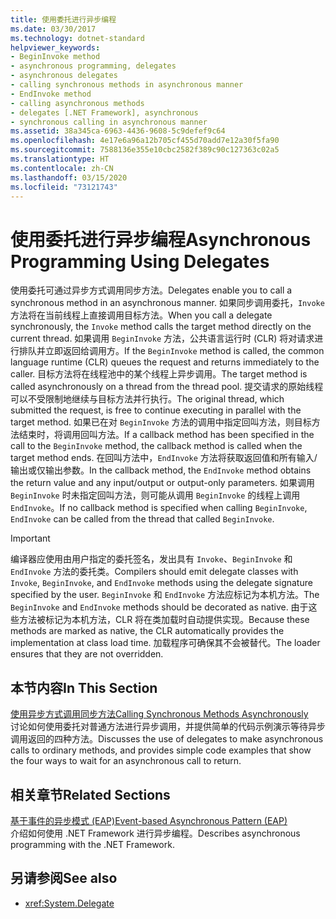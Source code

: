 ```yaml
---
title: 使用委托进行异步编程
ms.date: 03/30/2017
ms.technology: dotnet-standard
helpviewer_keywords:
- BeginInvoke method
- asynchronous programming, delegates
- asynchronous delegates
- calling synchronous methods in asynchronous manner
- EndInvoke method
- calling asynchronous methods
- delegates [.NET Framework], asynchronous
- synchronous calling in asynchronous manner
ms.assetid: 38a345ca-6963-4436-9608-5c9defef9c64
ms.openlocfilehash: 4e17e6a96a12b705cf455d70add7e12a30f5fa90
ms.sourcegitcommit: 7588136e355e10cbc2582f389c90c127363c02a5
ms.translationtype: HT
ms.contentlocale: zh-CN
ms.lasthandoff: 03/15/2020
ms.locfileid: "73121743"
---
```

# <a name="asynchronous-programming-using-delegates"></a><span data-ttu-id="2e8c8-102">使用委托进行异步编程</span><span class="sxs-lookup"><span data-stu-id="2e8c8-102">Asynchronous Programming Using Delegates</span></span>
<span data-ttu-id="2e8c8-103">使用委托可通过异步方式调用同步方法。</span><span class="sxs-lookup"><span data-stu-id="2e8c8-103">Delegates enable you to call a synchronous method in an asynchronous manner.</span></span> <span data-ttu-id="2e8c8-104">如果同步调用委托，`Invoke` 方法将在当前线程上直接调用目标方法。</span><span class="sxs-lookup"><span data-stu-id="2e8c8-104">When you call a delegate synchronously, the `Invoke` method calls the target method directly on the current thread.</span></span> <span data-ttu-id="2e8c8-105">如果调用 `BeginInvoke` 方法，公共语言运行时 (CLR) 将对请求进行排队并立即返回给调用方。</span><span class="sxs-lookup"><span data-stu-id="2e8c8-105">If the `BeginInvoke` method is called, the common language runtime (CLR) queues the request and returns immediately to the caller.</span></span> <span data-ttu-id="2e8c8-106">目标方法将在线程池中的某个线程上异步调用。</span><span class="sxs-lookup"><span data-stu-id="2e8c8-106">The target method is called asynchronously on a thread from the thread pool.</span></span> <span data-ttu-id="2e8c8-107">提交请求的原始线程可以不受限制地继续与目标方法并行执行。</span><span class="sxs-lookup"><span data-stu-id="2e8c8-107">The original thread, which submitted the request, is free to continue executing in parallel with the target method.</span></span> <span data-ttu-id="2e8c8-108">如果已在对 `BeginInvoke` 方法的调用中指定回叫方法，则目标方法结束时，将调用回叫方法。</span><span class="sxs-lookup"><span data-stu-id="2e8c8-108">If a callback method has been specified in the call to the `BeginInvoke` method, the callback method is called when the target method ends.</span></span> <span data-ttu-id="2e8c8-109">在回叫方法中，`EndInvoke` 方法将获取返回值和所有输入/输出或仅输出参数。</span><span class="sxs-lookup"><span data-stu-id="2e8c8-109">In the callback method, the `EndInvoke` method obtains the return value and any input/output or output-only parameters.</span></span> <span data-ttu-id="2e8c8-110">如果调用 `BeginInvoke` 时未指定回叫方法，则可能从调用 `BeginInvoke` 的线程上调用 `EndInvoke`。</span><span class="sxs-lookup"><span data-stu-id="2e8c8-110">If no callback method is specified when calling `BeginInvoke`, `EndInvoke` can be called from the thread that called `BeginInvoke`.</span></span>  
  
> [!IMPORTANT]
> <span data-ttu-id="2e8c8-111">编译器应使用由用户指定的委托签名，发出具有 `Invoke`、`BeginInvoke` 和 `EndInvoke` 方法的委托类。</span><span class="sxs-lookup"><span data-stu-id="2e8c8-111">Compilers should emit delegate classes with `Invoke`, `BeginInvoke`, and `EndInvoke` methods using the delegate signature specified by the user.</span></span> <span data-ttu-id="2e8c8-112">`BeginInvoke` 和 `EndInvoke` 方法应标记为本机方法。</span><span class="sxs-lookup"><span data-stu-id="2e8c8-112">The `BeginInvoke` and `EndInvoke` methods should be decorated as native.</span></span> <span data-ttu-id="2e8c8-113">由于这些方法被标记为本机方法，CLR 将在类加载时自动提供实现。</span><span class="sxs-lookup"><span data-stu-id="2e8c8-113">Because these methods are marked as native, the CLR automatically provides the implementation at class load time.</span></span> <span data-ttu-id="2e8c8-114">加载程序可确保其不会被替代。</span><span class="sxs-lookup"><span data-stu-id="2e8c8-114">The loader ensures that they are not overridden.</span></span>  
  
## <a name="in-this-section"></a><span data-ttu-id="2e8c8-115">本节内容</span><span class="sxs-lookup"><span data-stu-id="2e8c8-115">In This Section</span></span>  
 [<span data-ttu-id="2e8c8-116">使用异步方式调用同步方法</span><span class="sxs-lookup"><span data-stu-id="2e8c8-116">Calling Synchronous Methods Asynchronously</span></span>](../../../docs/standard/asynchronous-programming-patterns/calling-synchronous-methods-asynchronously.md)  
 <span data-ttu-id="2e8c8-117">讨论如何使用委托对普通方法进行异步调用，并提供简单的代码示例演示等待异步调用返回的四种方法。</span><span class="sxs-lookup"><span data-stu-id="2e8c8-117">Discusses the use of delegates to make asynchronous calls to ordinary methods, and provides simple code examples that show the four ways to wait for an asynchronous call to return.</span></span>  
  
## <a name="related-sections"></a><span data-ttu-id="2e8c8-118">相关章节</span><span class="sxs-lookup"><span data-stu-id="2e8c8-118">Related Sections</span></span>  
 [<span data-ttu-id="2e8c8-119">基于事件的异步模式 (EAP)</span><span class="sxs-lookup"><span data-stu-id="2e8c8-119">Event-based Asynchronous Pattern (EAP)</span></span>](../../../docs/standard/asynchronous-programming-patterns/event-based-asynchronous-pattern-eap.md)  
 <span data-ttu-id="2e8c8-120">介绍如何使用 .NET Framework 进行异步编程。</span><span class="sxs-lookup"><span data-stu-id="2e8c8-120">Describes asynchronous programming with the .NET Framework.</span></span>  
  
## <a name="see-also"></a><span data-ttu-id="2e8c8-121">另请参阅</span><span class="sxs-lookup"><span data-stu-id="2e8c8-121">See also</span></span>

- <xref:System.Delegate>
